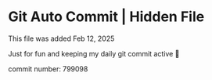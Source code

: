 # Git Auto Commit | Hidden File

This file was added Feb 12, 2025

Just for fun and keeping my daily git commit active 🤪

commit number: 799098
